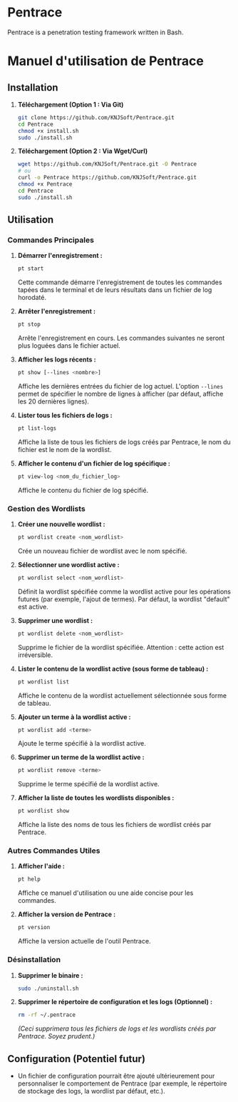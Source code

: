 # Pentrace

Pentrace is a penetration testing framework written in Bash.


# Manuel d'utilisation de Pentrace

## Installation

1.  **Téléchargement (Option 1 : Via Git)**
    ```bash
    git clone https://github.com/KNJSoft/Pentrace.git
    cd Pentrace
    chmod +x install.sh
    sudo ./install.sh
    ```

2.  **Téléchargement (Option 2 : Via Wget/Curl)**
    ```bash
    wget https://github.com/KNJSoft/Pentrace.git -O Pentrace
    # ou
    curl -o Pentrace https://github.com/KNJSoft/Pentrace.git
    chmod +x Pentrace
    cd Pentrace
    sudo ./install.sh
    ```

## Utilisation

### Commandes Principales

1.  **Démarrer l'enregistrement :**
    ```bash
    pt start
    ```
    Cette commande démarre l'enregistrement de toutes les commandes tapées dans le terminal et de leurs résultats dans un fichier de log horodaté.

2.  **Arrêter l'enregistrement :**
    ```bash
    pt stop
    ```
    Arrête l'enregistrement en cours. Les commandes suivantes ne seront plus loguées dans le fichier actuel.

3.  **Afficher les logs récents :**
    ```bash
    pt show [--lines <nombre>]
    ```
    Affiche les dernières entrées du fichier de log actuel. L'option `--lines` permet de spécifier le nombre de lignes à afficher (par défaut, affiche les 20 dernières lignes).

4.  **Lister tous les fichiers de logs :**
    ```bash
    pt list-logs
    ```
    Affiche la liste de tous les fichiers de logs créés par Pentrace, le nom du fichier est le nom de la wordlist.

5.  **Afficher le contenu d'un fichier de log spécifique :**
    ```bash
    pt view-log <nom_du_fichier_log>
    ```
    Affiche le contenu du fichier de log spécifié.

### Gestion des Wordlists

1.  **Créer une nouvelle wordlist :**
    ```bash
    pt wordlist create <nom_wordlist>
    ```
    Crée un nouveau fichier de wordlist avec le nom spécifié.

2.  **Sélectionner une wordlist active :**
    ```bash
    pt wordlist select <nom_wordlist>
    ```
    Définit la wordlist spécifiée comme la wordlist active pour les opérations futures (par exemple, l'ajout de termes). Par défaut, la wordlist "default" est active.

3.  **Supprimer une wordlist :**
    ```bash
    pt wordlist delete <nom_wordlist>
    ```
    Supprime le fichier de la wordlist spécifiée. Attention : cette action est irréversible.

4.  **Lister le contenu de la wordlist active (sous forme de tableau) :**
    ```bash
    pt wordlist list
    ```
    Affiche le contenu de la wordlist actuellement sélectionnée sous forme de tableau.

5.  **Ajouter un terme à la wordlist active :**
    ```bash
    pt wordlist add <terme>
    ```
    Ajoute le terme spécifié à la wordlist active.

6.  **Supprimer un terme de la wordlist active :**
    ```bash
    pt wordlist remove <terme>
    ```
    Supprime le terme spécifié de la wordlist active.

7.  **Afficher la liste de toutes les wordlists disponibles :**
    ```bash
    pt wordlist show
    ```
    Affiche la liste des noms de tous les fichiers de wordlist créés par Pentrace.

### Autres Commandes Utiles

1.  **Afficher l'aide :**
    ```bash
    pt help
    ```
    Affiche ce manuel d'utilisation ou une aide concise pour les commandes.

2.  **Afficher la version de Pentrace :**
    ```bash
    pt version
    ```
    Affiche la version actuelle de l'outil Pentrace.

### Désinstallation

1.  **Supprimer le binaire :**
    ```bash
    sudo ./uninstall.sh
    ```

2.  **Supprimer le répertoire de configuration et les logs (Optionnel) :**
    ```bash
    rm -rf ~/.pentrace
    ```
    *(Ceci supprimera tous les fichiers de logs et les wordlists créés par Pentrace. Soyez prudent.)*

## Configuration (Potentiel futur)

* Un fichier de configuration pourrait être ajouté ultérieurement pour personnaliser le comportement de Pentrace (par exemple, le répertoire de stockage des logs, la wordlist par défaut, etc.).


